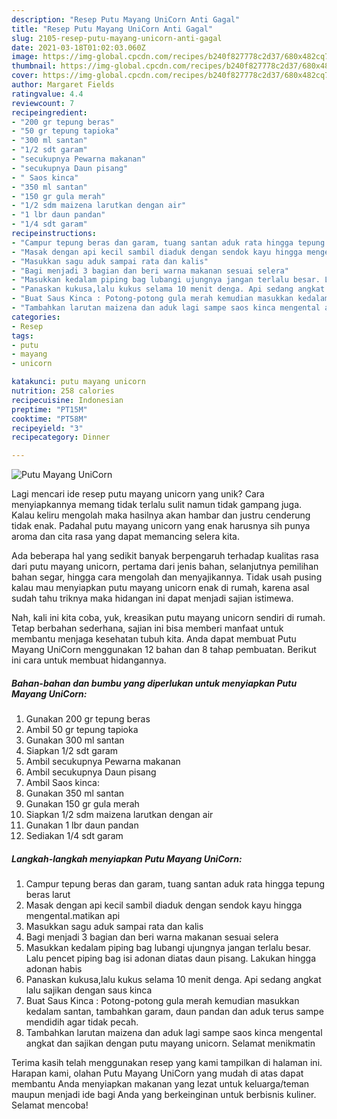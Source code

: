```yaml
---
description: "Resep Putu Mayang UniCorn Anti Gagal"
title: "Resep Putu Mayang UniCorn Anti Gagal"
slug: 2105-resep-putu-mayang-unicorn-anti-gagal
date: 2021-03-18T01:02:03.060Z
image: https://img-global.cpcdn.com/recipes/b240f827778c2d37/680x482cq70/putu-mayang-unicorn-foto-resep-utama.jpg
thumbnail: https://img-global.cpcdn.com/recipes/b240f827778c2d37/680x482cq70/putu-mayang-unicorn-foto-resep-utama.jpg
cover: https://img-global.cpcdn.com/recipes/b240f827778c2d37/680x482cq70/putu-mayang-unicorn-foto-resep-utama.jpg
author: Margaret Fields
ratingvalue: 4.4
reviewcount: 7
recipeingredient:
- "200 gr tepung beras"
- "50 gr tepung tapioka"
- "300 ml santan"
- "1/2 sdt garam"
- "secukupnya Pewarna makanan"
- "secukupnya Daun pisang"
- " Saos kinca"
- "350 ml santan"
- "150 gr gula merah"
- "1/2 sdm maizena larutkan dengan air"
- "1 lbr daun pandan"
- "1/4 sdt garam"
recipeinstructions:
- "Campur tepung beras dan garam, tuang santan aduk rata hingga tepung beras larut"
- "Masak dengan api kecil sambil diaduk dengan sendok kayu hingga mengental.matikan api"
- "Masukkan sagu aduk sampai rata dan kalis"
- "Bagi menjadi 3 bagian dan beri warna makanan sesuai selera"
- "Masukkan kedalam piping bag lubangi ujungnya jangan terlalu besar. Lalu pencet piping bag isi adonan diatas daun pisang. Lakukan hingga adonan habis"
- "Panaskan kukusa,lalu kukus selama 10 menit denga. Api sedang angkat lalu sajikan dengan saus kinca"
- "Buat Saus Kinca : Potong-potong gula merah kemudian masukkan kedalam santan, tambahkan garam, daun pandan dan aduk terus sampe mendidih agar tidak pecah."
- "Tambahkan larutan maizena dan aduk lagi sampe saos kinca mengental angkat dan sajikan dengan putu mayang unicorn. Selamat menikmatin"
categories:
- Resep
tags:
- putu
- mayang
- unicorn

katakunci: putu mayang unicorn 
nutrition: 258 calories
recipecuisine: Indonesian
preptime: "PT15M"
cooktime: "PT58M"
recipeyield: "3"
recipecategory: Dinner

---
```



![Putu Mayang UniCorn](https://img-global.cpcdn.com/recipes/b240f827778c2d37/680x482cq70/putu-mayang-unicorn-foto-resep-utama.jpg)

Lagi mencari ide resep putu mayang unicorn yang unik? Cara menyiapkannya memang tidak terlalu sulit namun tidak gampang juga. Kalau keliru mengolah maka hasilnya akan hambar dan justru cenderung tidak enak. Padahal putu mayang unicorn yang enak harusnya sih punya aroma dan cita rasa yang dapat memancing selera kita.

Ada beberapa hal yang sedikit banyak berpengaruh terhadap kualitas rasa dari putu mayang unicorn, pertama dari jenis bahan, selanjutnya pemilihan bahan segar, hingga cara mengolah dan menyajikannya. Tidak usah pusing kalau mau menyiapkan putu mayang unicorn enak di rumah, karena asal sudah tahu triknya maka hidangan ini dapat menjadi sajian istimewa.




Nah, kali ini kita coba, yuk, kreasikan putu mayang unicorn sendiri di rumah. Tetap berbahan sederhana, sajian ini bisa memberi manfaat untuk membantu menjaga kesehatan tubuh kita. Anda dapat membuat Putu Mayang UniCorn menggunakan 12 bahan dan 8 tahap pembuatan. Berikut ini cara untuk membuat hidangannya.

<!--inarticleads1-->

##### Bahan-bahan dan bumbu yang diperlukan untuk menyiapkan Putu Mayang UniCorn:

1. Gunakan 200 gr tepung beras
1. Ambil 50 gr tepung tapioka
1. Gunakan 300 ml santan
1. Siapkan 1/2 sdt garam
1. Ambil secukupnya Pewarna makanan
1. Ambil secukupnya Daun pisang
1. Ambil  Saos kinca:
1. Gunakan 350 ml santan
1. Gunakan 150 gr gula merah
1. Siapkan 1/2 sdm maizena larutkan dengan air
1. Gunakan 1 lbr daun pandan
1. Sediakan 1/4 sdt garam




<!--inarticleads2-->

##### Langkah-langkah menyiapkan Putu Mayang UniCorn:

1. Campur tepung beras dan garam, tuang santan aduk rata hingga tepung beras larut
1. Masak dengan api kecil sambil diaduk dengan sendok kayu hingga mengental.matikan api
1. Masukkan sagu aduk sampai rata dan kalis
1. Bagi menjadi 3 bagian dan beri warna makanan sesuai selera
1. Masukkan kedalam piping bag lubangi ujungnya jangan terlalu besar. Lalu pencet piping bag isi adonan diatas daun pisang. Lakukan hingga adonan habis
1. Panaskan kukusa,lalu kukus selama 10 menit denga. Api sedang angkat lalu sajikan dengan saus kinca
1. Buat Saus Kinca : Potong-potong gula merah kemudian masukkan kedalam santan, tambahkan garam, daun pandan dan aduk terus sampe mendidih agar tidak pecah.
1. Tambahkan larutan maizena dan aduk lagi sampe saos kinca mengental angkat dan sajikan dengan putu mayang unicorn. Selamat menikmatin




Terima kasih telah menggunakan resep yang kami tampilkan di halaman ini. Harapan kami, olahan Putu Mayang UniCorn yang mudah di atas dapat membantu Anda menyiapkan makanan yang lezat untuk keluarga/teman maupun menjadi ide bagi Anda yang berkeinginan untuk berbisnis kuliner. Selamat mencoba!
